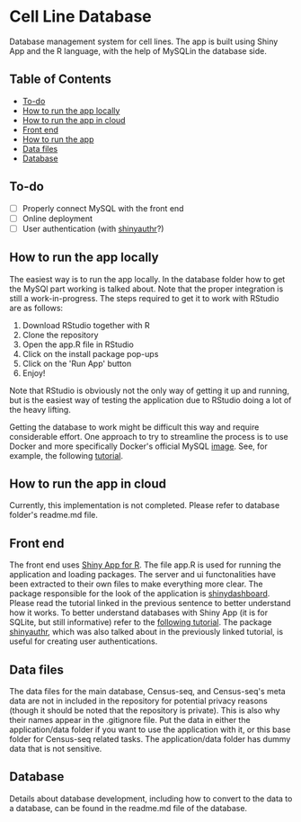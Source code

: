 # Cell Line Database

Database management system for cell lines. The app is built using Shiny App and the R language, with the help of MySQLin the database side. 

## Table of Contents

-   [To-do](#to-do)
-   [How to run the app locally](#how-to-run-the-app-locally)
-   [How to run the app in cloud](#how-to-run-the-app-in-cloud)
-   [Front end](#front-end)
-   [How to run the app](#how-to-run-the-app)
-   [Data files](#data-files)
-   [Database](#database)

## To-do

-   [ ] Properly connect MySQL with the front end
-   [ ] Online deployment 
-   [ ] User authentication (with [shinyauthr](https://rdrr.io/github/PaulC91/shinyauthr/)?)

## How to run the app locally

The easiest way is to run the app locally. In the database folder how to get the MySQl part working is talked about. Note that the proper integration is still a work-in-progress. The steps required to get it to work with RStudio are as follows:

1.  Download RStudio together with R 
2.  Clone the repository 
3.  Open the app.R file in RStudio
4.  Click on the install package pop-ups
5.  Click on the 'Run App' button
6.  Enjoy! 

Note that RStudio is obviously not the only way of getting it up and running, but is the easiest way of testing the application due to RStudio doing a lot of the heavy lifting.

Getting the database to work might be difficult this way and require considerable effort. One approach to try to streamline the process is to use Docker and more specifically Docker's official MySQL [image](https://hub.docker.com/_/mysql). See, for example, the following [tutorial](https://www.howtogeek.com/devops/how-to-run-mysql-in-a-docker-container/).

## How to run the app in cloud

Currently, this implementation is not completed. Please refer to database folder's readme.md file. 

## Front end

The front end uses [Shiny App for R](https://shiny.posit.co/r/getstarted/shiny-basics/lesson1/index.html). The file app.R is used for running the application and loading packages. The server and ui functonalities have been extracted to their own files to make everything more clear. The package responsible for the look of the application is [shinydashboard](https://rstudio.github.io/shinydashboard/index.html). Please read the tutorial linked in the previous sentence to better understand how it works. To better understand databases with Shiny App (it is for SQLite, but still informative) refer to the [following tutorial](https://shanghai.hosting.nyu.edu/data/r/case-4-database-management-shiny.html). The package [shinyauthr](https://rdrr.io/github/PaulC91/shinyauthr/), which was also talked about in the previously linked tutorial, is useful for creating user authentications. 

## Data files

The data files for the main database, Census-seq, and Census-seq's meta data are not in included in the repository for potential privacy reasons (though it should be noted that the repository is private). This is also why their names appear in the .gitignore file. Put the data in either the application/data folder if you want to use the application with it, or this base folder for Census-seq related tasks. The application/data folder has dummy data that is not sensitive.  

## Database

Details about database development, including how to convert to the data to a database, can be found in the readme.md file of the database. 
